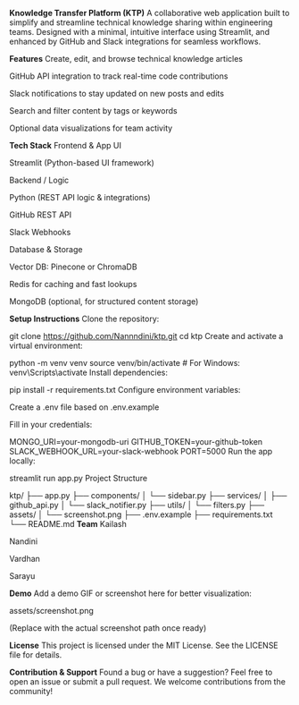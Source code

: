 **Knowledge Transfer Platform (KTP)**
A collaborative web application built to simplify and streamline technical knowledge sharing within engineering teams. Designed with a minimal, intuitive interface using Streamlit, and enhanced by GitHub and Slack integrations for seamless workflows.

**Features**
Create, edit, and browse technical knowledge articles

GitHub API integration to track real-time code contributions

Slack notifications to stay updated on new posts and edits

Search and filter content by tags or keywords

Optional data visualizations for team activity

**Tech Stack**
Frontend & App UI

Streamlit (Python-based UI framework)

Backend / Logic

Python (REST API logic & integrations)

GitHub REST API

Slack Webhooks

Database & Storage

Vector DB: Pinecone or ChromaDB

Redis for caching and fast lookups

MongoDB (optional, for structured content storage)

**Setup Instructions**
Clone the repository:

git clone https://github.com/Nannndini/ktp.git
cd ktp
Create and activate a virtual environment:

python -m venv venv
source venv/bin/activate  # For Windows: venv\Scripts\activate
Install dependencies:

pip install -r requirements.txt
Configure environment variables:

Create a .env file based on .env.example

Fill in your credentials:

MONGO_URI=your-mongodb-uri
GITHUB_TOKEN=your-github-token
SLACK_WEBHOOK_URL=your-slack-webhook
PORT=5000
Run the app locally:

streamlit run app.py
Project Structure

ktp/
├── app.py
├── components/
│   └── sidebar.py
├── services/
│   ├── github_api.py
│   └── slack_notifier.py
├── utils/
│   └── filters.py
├── assets/
│   └── screenshot.png
├── .env.example
├── requirements.txt
└── README.md
**Team**
Kailash 

Nandini  

Vardhan  

Sarayu 

**Demo**
Add a demo GIF or screenshot here for better visualization:

assets/screenshot.png

(Replace with the actual screenshot path once ready)

**License**
This project is licensed under the MIT License. See the LICENSE file for details.

**Contribution & Support**
Found a bug or have a suggestion?
Feel free to open an issue or submit a pull request.
We welcome contributions from the community!
